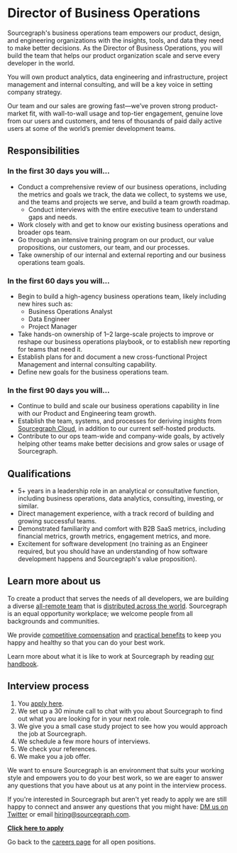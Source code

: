 # Director of Business Operations

Sourcegraph's business operations team empowers our product, design, and engineering organizations with the insights, tools, and data they need to make better decisions. As the Director of Business Operations, you will build the team that helps our product organization scale and serve every developer in the world.

You will own product analytics, data engineering and infrastructure, project management and internal consulting, and will be a key voice in setting company strategy.

Our team and our sales are growing fast—we’ve proven strong product-market fit, with wall-to-wall usage and top-tier engagement, genuine love from our users and customers, and tens of thousands of paid daily active users at some of the world’s premier development teams.

## Responsibilities

### In the first 30 days you will...

- Conduct a comprehensive review of our business operations, including the metrics and goals we track, the data we collect, to systems we use, and the teams and projects we serve, and build a team growth roadmap.
  - Conduct interviews with the entire executive team to understand gaps and needs.
- Work closely with and get to know our existing business operations and broader ops team.
- Go through an intensive training program on our product, our value propositions, our customers, our team, and our processes.
- Take ownership of our internal and external reporting and our business operations team goals.


### In the first 60 days you will…

- Begin to build a high-agency business operations team, likely including new hires such as:
  - Business Operations Analyst
  - Data Engineer
  - Project Manager
- Take hands-on ownership of 1–2 large-scale projects to improve or reshape our business operations playbook, or to establish new reporting for teams that need it.
- Establish plans for and document a new cross-functional Project Management and internal consulting capability.
- Define new goals for the business operations team.

### In the first 90 days you will…

- Continue to build and scale our business operations capability in line with our Product and Engineering team growth.
- Establish the team, systems, and processes for deriving insights from [Sourcegraph Cloud](../../engineering/cloud/goals.md), in addition to our current self-hosted products.
- Contribute to our ops team-wide and company-wide goals, by actively helping other teams make better decisions and grow sales or usage of Sourcegraph.

## Qualifications

- 5+ years in a leadership role in an analytical or consultative function, including business operations, data analytics, consulting, investing, or similar.
- Direct management experience, with a track record of building and growing successful teams.
- Demonstrated familiarity and comfort with B2B SaaS metrics, including financial metrics, growth metrics, engagement metrics, and more.
- Excitement for software development (no training as an Engineer required, but you should have an understanding of how software development happens and Sourcegraph's value proposition).

## Learn more about us

To create a product that serves the needs of all developers, we are building a diverse [all-remote team](https://about.sourcegraph.com/company/remote) that is [distributed across the world](https://about.sourcegraph.com/company/team). Sourcegraph is an equal opportunity workplace; we welcome people from all backgrounds and communities.

We provide [competitive compensation](https://about.sourcegraph.com/handbook/people-ops/compensation) and [practical benefits](https://about.sourcegraph.com/handbook/people-ops/benefits-and-perks) to keep you happy and healthy so that you can do your best work.

Learn more about what it is like to work at Sourcegraph by reading [our handbook](https://about.sourcegraph.com/handbook/).

## Interview process

1. You [apply here]().
1. We set up a 30 minute call to chat with you about Sourcegraph to find out what you are looking for in your next role.
1. We give you a small case study project to see how you would approach the job at Sourcegraph.
1. We schedule a few more hours of interviews.
1. We check your references.
1. We make you a job offer.

We want to ensure Sourcegraph is an environment that suits your working style and empowers you to do your best work, so we are eager to answer any questions that you have about us at any point in the interview process.

If you're interested in Sourcegraph but aren't yet ready to apply we are still happy to connect and answer any questions that you might have: [DM us on Twitter](https://twitter.com/srcgraph) or email hiring@sourcegraph.com.

**[Click here to apply]()**

Go back to the [careers page](../../../company/careers.md) for all open positions.
